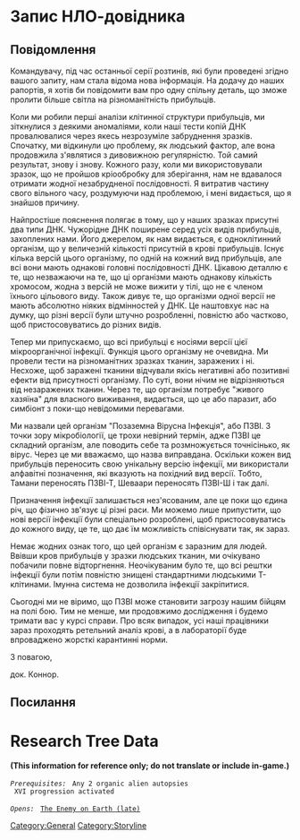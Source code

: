 # Запис НЛО-довідника

## Повідомлення

Командувачу, під час останньої серії розтинів, які були проведені згідно
вашого запиту, нам стала відома нова інформація. На додачу до наших
рапортів, я хотів би повідомити вам про одну спільну деталь, що зможе
пролити більше світла на різноманітність прибульців.

Коли ми робили перші аналізи клітинної структури прибульців, ми
зіткнулися з деякими аномаліями, коли наші тести копій ДНК провалювалися
через якесь незрозуміле забруднення зразків. Спочатку, ми відкинули цю
проблему, як людський фактор, але вона продовжила з'являтися з
дивовижною регулярністю. Той самий результат, знову і знову. Кожного
разу, коли ми використовували зразок, що не пройшов кріообробку для
зберігання, нам не вдавалося отримати жодної незабрудненої
послідовності. Я витратив частину свого вільного часу, роздумуючи над
проблемою, і мені видається, що я знайшов причину.

Найпростіше пояснення полягає в тому, що у наших зразках присутні два
типи ДНК. Чужорідне ДНК поширене серед усіх видів прибульців, захоплених
нами. Його джерелом, як нам видається, є одноклітинний організм, що у
величезній кількості присутній в крові прибульців. Існує кілька версій
цього організму, по одній на кожний вид прибульців, але всі вони мають
однакові головні послідовності ДНК. Цікавою деталлю є те, що незважаючи
на те, що ці організми мають однакову кількість хромосом, жодна з версій
не може вижити у тілі, що не є членом їхнього цільового виду. Також
дивує те, що організми одної версії не мають абсолютно ніяких
відмінностей у ДНК. Це наштовхує нас на думку, що різні версії були
штучно розробленні, повністю або частково, щоб пристосовуватись до
різних видів.

Тепер ми припускаємо, що всі прибульці є носіями версії цієї
мікроорганічної інфекції. Функція цього організму не очевидна. Ми
провели тести на різноманітних зразках тканин, заражених і ні. Несхоже,
щоб заражені тканини відчували якісь негативні або позитивні ефекти від
присутності організму. По суті, вони нічим не відрізняються від
незаражених тканин. Через те, що організм потребує "живого хазяїна" для
власного виживання, видається, що це або паразит, або симбіонт з поки-що
невідомими перевагами.

Ми назвали цей організм "Позаземна Вірусна Інфекція", або ПЗВІ. З точки
зору мікробіології, це трохи невірний термін, адже ПЗВІ це складний
організм, але поводить себе та розмножується точнісінько, як вірус.
Через це ми вважаємо, що назва виправдана. Оскільки кожен вид прибульців
переносить свою унікальну версію інфекції, ми використали алфавітні
позначення, які вказують на похідний вид версії. Тобто, Тамани
переносять ПЗВІ-Т, Шеваари переносять ПЗВІ-Ш і так далі.

Призначення інфекції залишається нез'ясованим, але це поки що єдина річ,
що фізично зв'язує ці різні раси. Ми можемо лише припустити, що нові
версії інфекції були спеціально розроблені, щоб пристосовуватись до
кожного виду, це те, що дає їм можливість співіснувати так, як зараз.

Немає жодних ознак того, що цей організм є заразним для людей. Ввівши
кров прибульців у зразки людських тканин, ми очікувано побачили повне
відторгнення. Неочікуваним було те, що всі рештки інфекції були потім
повністю знищені стандартними людськими Т-клітинами. Імунна система не
дозволила інфекції закріпитися.

Сьогодні ми не віримо, що ПЗВІ може становити загрозу нашим бійцям на
полі бою. Тим не менше, ми продовжимо дослідження і будемо тримати вас у
курсі справи. Про всяк випадок, усі наші працівники зараз проходять
ретельний аналіз крові, а в лабораторії буде впроваджено жорсткі
карантинні норми.

З повагою,

док. Коннор.

## Посилання

# Research Tree Data

**(This information for reference only; do not translate or include
in-game.)**

*`Prerequisites:`*
` Any 2 organic alien autopsies`
` XVI progression activated`

*`Opens:`*
` `[`The Enemy on Earth (late)`](Aliens/The_Enemy_On_Earth_(late) "wikilink")

[Category:General](Category:General "wikilink")
[Category:Storyline](Category:Storyline "wikilink")